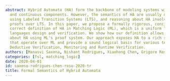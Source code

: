 ```yaml
---
abstract: Hybrid Automata (HA) form the backbone of modeling systems with both discrete
  and continuous components. However, the semantics of HA are usually described loosely
  using Labeled Transition Systems (LTS), and reasoning about HA involves informal
  proofs over LTS. In this paper, we propose a formally rigorous, concise, and semantically
  correct definition of HA in Matching Logic (ML), which is a uniform logic for programming
  languages design and verification. We show how our definition allows formal reasoning
  about HA using ML's proof system. Our approach exposes HA to a rich set of tools
  that operate over ML and provide a sound logical basis for various techniques like
  Deductive Verification, Monitoring and Runtime Verification.
authors: [Manasvi Saxena, Nishant Rodrigues, Xiaohong Chen, Grigore Rosu]
categories: [fsl, matching_logic]
date: 2020-04-01
id: saxena-rodrigues-chen-rosu-2020-tr
title: Formal Semantics of Hybrid Automata
---
```

